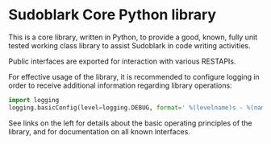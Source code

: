 # Sudoblark Core Python library

This is a core library, written in Python, to provide a good, known, fully unit tested
working class library to assist Sudoblark in code writing activities.

Public interfaces are exported for interaction with various RESTAPIs.

For effective usage of the library, it is recommended to configure logging in order to receive
additional information regarding library operations:
```python
import logging
logging.basicConfig(level=logging.DEBUG, format=' %(levelname)s - %(name)s - %(asctime)s - %(message)s')
```

See links on the left for details about the basic operating principles of
the library, and for documentation on all known interfaces.